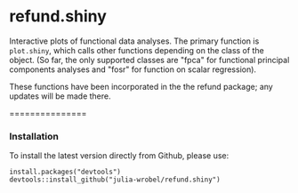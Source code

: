 refund.shiny
===============

Interactive plots of functional data analyses. The primary function is `plot.shiny`, which calls other functions depending on the class of the object. (So far, the only supported classes are "fpca" for functional principal components analyses and "fosr" for function on scalar regression).

These functions have been incorporated in the the refund package; any updates will be made there.

===============

### Installation

To install the latest version directly from Github, please use:
<pre><code>install.packages("devtools")
devtools::install_github("julia-wrobel/refund.shiny")
</code></pre>
